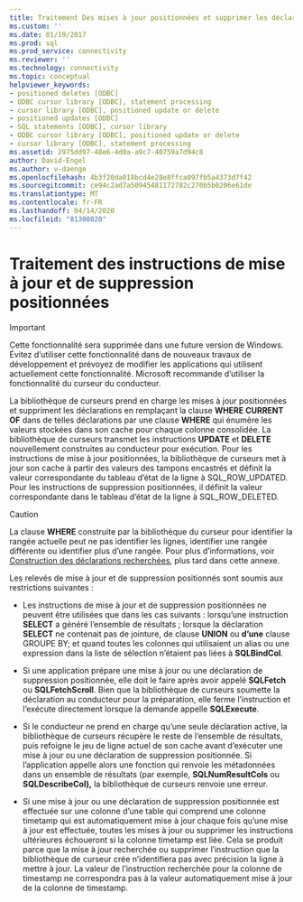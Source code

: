 ```yaml
---
title: Traitement Des mises à jour positionnées et supprimer les déclarations ( Microsoft Docs
ms.custom: ''
ms.date: 01/19/2017
ms.prod: sql
ms.prod_service: connectivity
ms.reviewer: ''
ms.technology: connectivity
ms.topic: conceptual
helpviewer_keywords:
- positioned deletes [ODBC]
- ODBC cursor library [ODBC], statement processing
- cursor library [ODBC], positioned update or delete
- positioned updates [ODBC]
- SQL statements [ODBC], cursor library
- ODBC cursor library [ODBC], positioned update or delete
- cursor library [ODBC], statement processing
ms.assetid: 2975dd97-48e6-4d0a-a9c7-40759a7d94c8
author: David-Engel
ms.author: v-daenge
ms.openlocfilehash: 4b3f20da018bcd4e28e8ffca097fb5a4373d7f42
ms.sourcegitcommit: ce94c2ad7a50945481172782c270b5b0206e61de
ms.translationtype: MT
ms.contentlocale: fr-FR
ms.lasthandoff: 04/14/2020
ms.locfileid: "81308020"
---
```

# <a name="processing-positioned-update-and-delete-statements"></a>Traitement des instructions de mise à jour et de suppression positionnées
> [!IMPORTANT]  
>  Cette fonctionnalité sera supprimée dans une future version de Windows. Évitez d’utiliser cette fonctionnalité dans de nouveaux travaux de développement et prévoyez de modifier les applications qui utilisent actuellement cette fonctionnalité. Microsoft recommande d’utiliser la fonctionnalité du curseur du conducteur.  
  
 La bibliothèque de curseurs prend en charge les mises à jour positionnées et suppriment les déclarations en remplaçant la clause **WHERE CURRENT OF** dans de telles déclarations par une clause **WHERE** qui énumère les valeurs stockées dans son cache pour chaque colonne consolidée. La bibliothèque de curseurs transmet les instructions **UPDATE** et **DELETE** nouvellement construites au conducteur pour exécution. Pour les instructions de mise à jour positionnées, la bibliothèque de curseurs met à jour son cache à partir des valeurs des tampons encastrés et définit la valeur correspondante du tableau d’état de la ligne à SQL_ROW_UPDATED. Pour les instructions de suppression positionnées, il définit la valeur correspondante dans le tableau d’état de la ligne à SQL_ROW_DELETED.  
  
> [!CAUTION]  
>  La clause **WHERE** construite par la bibliothèque du curseur pour identifier la rangée actuelle peut ne pas identifier les lignes, identifier une rangée différente ou identifier plus d’une rangée. Pour plus d’informations, voir [Construction des déclarations recherchées](../../../odbc/reference/appendixes/constructing-searched-statements.md), plus tard dans cette annexe.  
  
 Les relevés de mise à jour et de suppression positionnés sont soumis aux restrictions suivantes :  
  
-   Les instructions de mise à jour et de suppression positionnées ne peuvent être utilisées que dans les cas suivants : lorsqu’une instruction **SELECT** a généré l’ensemble de résultats ; lorsque la déclaration **SELECT** ne contenait pas de jointure, de clause **UNION** ou **d’une** clause GROUPE BY; et quand toutes les colonnes qui utilisaient un alias ou une expression dans la liste de sélection n’étaient pas liées à **SQLBindCol**.  
  
-   Si une application prépare une mise à jour ou une déclaration de suppression positionnée, elle doit le faire après avoir appelé **SQLFetch** ou **SQLFetchScroll**. Bien que la bibliothèque de curseurs soumette la déclaration au conducteur pour la préparation, elle ferme l’instruction et l’exécute directement lorsque la demande appelle **SQLExecute**.  
  
-   Si le conducteur ne prend en charge qu’une seule déclaration active, la bibliothèque de curseurs récupère le reste de l’ensemble de résultats, puis refoigne le jeu de ligne actuel de son cache avant d’exécuter une mise à jour ou une déclaration de suppression positionnée. Si l’application appelle alors une fonction qui renvoie les métadonnées dans un ensemble de résultats (par exemple, **SQLNumResultCols** ou **SQLDescribeCol),** la bibliothèque de curseurs renvoie une erreur.  
  
-   Si une mise à jour ou une déclaration de suppression positionnée est effectuée sur une colonne d’une table qui comprend une colonne timetamp qui est automatiquement mise à jour chaque fois qu’une mise à jour est effectuée, toutes les mises à jour ou supprimer les instructions ultérieures échoueront si la colonne timetamp est liée. Cela se produit parce que la mise à jour recherchée ou supprimer l’instruction que la bibliothèque de curseur crée n’identifiera pas avec précision la ligne à mettre à jour. La valeur de l’instruction recherchée pour la colonne de timestamp ne correspondra pas à la valeur automatiquement mise à jour de la colonne de timestamp.
